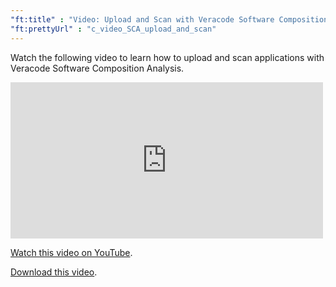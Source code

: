 ```yaml
---
"ft:title" : "Video: Upload and Scan with Veracode Software Composition Analysis"
"ft:prettyUrl" : "c_video_SCA_upload_and_scan"
---
```


Watch the following video to learn how to upload and scan applications with Veracode Software Composition Analysis.

<iframe width="500" height="250" src="https://www.youtube.com/embed/a4GDfRR7K4c"
title="Upload and Scan with Veracode Software Composition Analysis" frameborder="0" allow="accelerometer;
autoplay; clipboard-write; encrypted-media; gyroscope; picture-in-picture"
allowfullscreen></iframe>

[Watch this video on YouTube](https://www.youtube.com/embed/a4GDfRR7K4c).

[Download this video](https://d3pn0dtbjseokt.cloudfront.net/SCA_Upload_And_Scan.mp4).



